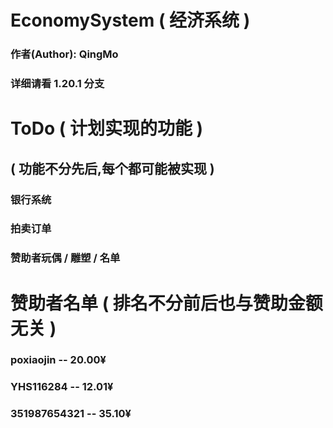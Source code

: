 # EconomySystem ( 经济系统 )
### 作者(Author): QingMo
### 详细请看 1.20.1 分支
# ToDo ( 计划实现的功能 )
## ( 功能不分先后,每个都可能被实现 )
### 银行系统
### 拍卖订单
### 赞助者玩偶 / 雕塑 / 名单
# 赞助者名单 ( 排名不分前后也与赞助金额无关 )
### poxiaojin -- 20.00¥
### YHS116284 -- 12.01¥
### 351987654321 -- 35.10¥
